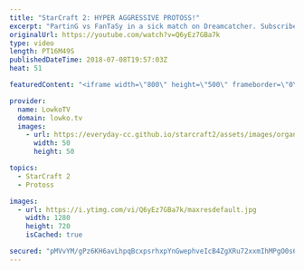 ```yaml
---
title: "StarCraft 2: HYPER AGGRESSIVE PROTOSS!"
excerpt: "PartinG vs FanTaSy in a sick match on Dreamcatcher. Subscribe for more videos: http://lowko.tv/youtube Solar vs INnoVation: https://goo.gl/gVzpyJ  Usually the Terran players are the ones in charge of the pace of Terran vs Protoss. However, in this game PartinG takes charge from beginning to the very"
originalUrl: https://youtube.com/watch?v=Q6yEz7GBa7k
type: video
length: PT16M49S
publishedDateTime: 2018-07-08T19:57:03Z
heat: 51

featuredContent: "<iframe width=\"800\" height=\"500\" frameborder=\"0\" src=\"https://www.youtube.com/embed/Q6yEz7GBa7k\" allow=\"accelerometer; autoplay; encrypted-media; gyroscope; picture-in-picture\" allowfullscreen></iframe>"

provider:
  name: LowkoTV
  domain: lowko.tv
  images:
    - url: https://everyday-cc.github.io/starcraft2/assets/images/organizations/lowko.tv-50x50.jpg
      width: 50
      height: 50

topics:
  - StarCraft 2
  - Protoss

images:
  - url: https://i.ytimg.com/vi/Q6yEz7GBa7k/maxresdefault.jpg
    width: 1280
    height: 720
    isCached: true

secured: "pMVvYM/gPz6KH6avLhpqBcxpsrhxpYnGwephveIcB4ZgXRu72xxmIhMPgO0s6Xx0g6QseeLwzRZV+WDC6836TNCsj21BMwm8k7Xh+Mdd4RQthFwJcR1sDYvrE0WWNwL/8iSIMXVfWOaG5ygC3NNqd79spstEhj25WDQ3Oh3h6wP7LCGhERbe5+Mn0Q1SXLKst/gZ0N75yzHybgZlWoQaWEP3J0+Ho2ChLx5uXf5ofnuRcO/sgIqXx5VgJD97BzxjCrCz9IcxQXNKC9C8j7v6RRId6VmEPOavWu2Ho7Ux9JanphZQa5HSjqhmBonvH6hnUOubRXqCCOnwgiG7LxTbx+7ObcqEo+twkgbJdlj28LcdT313aOSQKHn6QYz6uwuLNVd+ziyqjXXflxW5KH4DUUY4jnGtJL+pvIjMuPKveDARHbuAElbaAInYdPprUblM;QPVgQ93vIRq/73UuBwR11A=="
---
```


